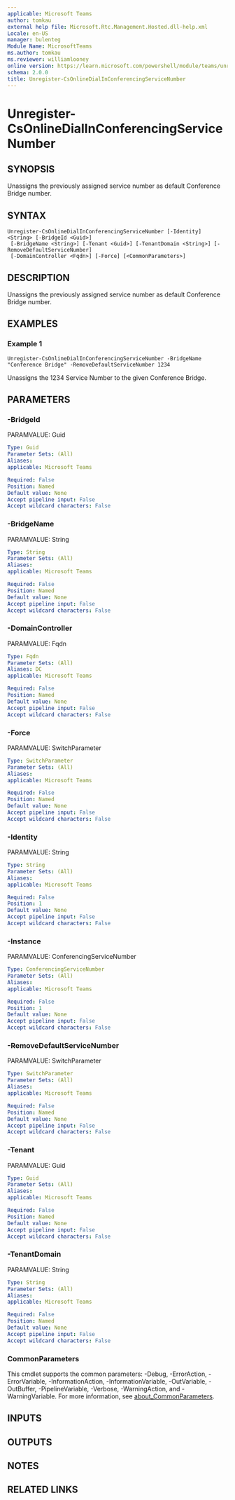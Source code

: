 ```yaml
---
applicable: Microsoft Teams
author: tomkau
external help file: Microsoft.Rtc.Management.Hosted.dll-help.xml
Locale: en-US
manager: bulenteg
Module Name: MicrosoftTeams
ms.author: tomkau
ms.reviewer: williamlooney
online version: https://learn.microsoft.com/powershell/module/teams/unregister-csonlinedialinconferencingservicenumber
schema: 2.0.0
title: Unregister-CsOnlineDialInConferencingServiceNumber
---
```


# Unregister-CsOnlineDialInConferencingServiceNumber

## SYNOPSIS
Unassigns the previously assigned service number as default Conference Bridge number.

## SYNTAX

```
Unregister-CsOnlineDialInConferencingServiceNumber [-Identity] <String> [-BridgeId <Guid>]
 [-BridgeName <String>] [-Tenant <Guid>] [-TenantDomain <String>] [-RemoveDefaultServiceNumber]
 [-DomainController <Fqdn>] [-Force] [<CommonParameters>]
```

## DESCRIPTION
Unassigns the previously assigned service number as default Conference Bridge number.

## EXAMPLES

### Example 1
```
Unregister-CsOnlineDialInConferencingServiceNumber -BridgeName "Conference Bridge" -RemoveDefaultServiceNumber 1234
```

Unassigns the 1234 Service Number to the given Conference Bridge.

## PARAMETERS

### -BridgeId
PARAMVALUE: Guid

```yaml
Type: Guid
Parameter Sets: (All)
Aliases:
applicable: Microsoft Teams

Required: False
Position: Named
Default value: None
Accept pipeline input: False
Accept wildcard characters: False
```

### -BridgeName
PARAMVALUE: String

```yaml
Type: String
Parameter Sets: (All)
Aliases:
applicable: Microsoft Teams

Required: False
Position: Named
Default value: None
Accept pipeline input: False
Accept wildcard characters: False
```

### -DomainController
PARAMVALUE: Fqdn

```yaml
Type: Fqdn
Parameter Sets: (All)
Aliases: DC
applicable: Microsoft Teams

Required: False
Position: Named
Default value: None
Accept pipeline input: False
Accept wildcard characters: False
```

### -Force
PARAMVALUE: SwitchParameter

```yaml
Type: SwitchParameter
Parameter Sets: (All)
Aliases:
applicable: Microsoft Teams

Required: False
Position: Named
Default value: None
Accept pipeline input: False
Accept wildcard characters: False
```

### -Identity
PARAMVALUE: String

```yaml
Type: String
Parameter Sets: (All)
Aliases:
applicable: Microsoft Teams

Required: False
Position: 1
Default value: None
Accept pipeline input: False
Accept wildcard characters: False
```

### -Instance
PARAMVALUE: ConferencingServiceNumber

```yaml
Type: ConferencingServiceNumber
Parameter Sets: (All)
Aliases:
applicable: Microsoft Teams

Required: False
Position: 1
Default value: None
Accept pipeline input: False
Accept wildcard characters: False
```

### -RemoveDefaultServiceNumber
PARAMVALUE: SwitchParameter

```yaml
Type: SwitchParameter
Parameter Sets: (All)
Aliases:
applicable: Microsoft Teams

Required: False
Position: Named
Default value: None
Accept pipeline input: False
Accept wildcard characters: False
```

### -Tenant
PARAMVALUE: Guid

```yaml
Type: Guid
Parameter Sets: (All)
Aliases:
applicable: Microsoft Teams

Required: False
Position: Named
Default value: None
Accept pipeline input: False
Accept wildcard characters: False
```

### -TenantDomain
PARAMVALUE: String

```yaml
Type: String
Parameter Sets: (All)
Aliases:
applicable: Microsoft Teams

Required: False
Position: Named
Default value: None
Accept pipeline input: False
Accept wildcard characters: False
```

### CommonParameters
This cmdlet supports the common parameters: -Debug, -ErrorAction, -ErrorVariable, -InformationAction, -InformationVariable, -OutVariable, -OutBuffer, -PipelineVariable, -Verbose, -WarningAction, and -WarningVariable. For more information, see [about_CommonParameters](https://go.microsoft.com/fwlink/?LinkID=113216).

## INPUTS

## OUTPUTS

## NOTES

## RELATED LINKS
